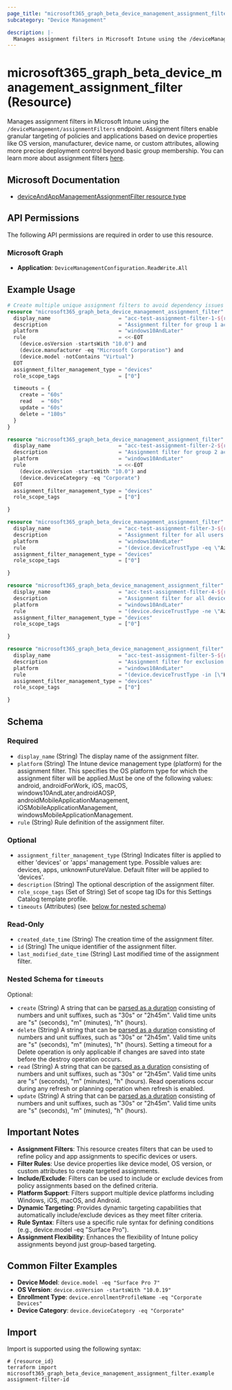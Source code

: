 ```yaml
---
page_title: "microsoft365_graph_beta_device_management_assignment_filter Resource - terraform-provider-microsoft365"
subcategory: "Device Management"

description: |-
  Manages assignment filters in Microsoft Intune using the /deviceManagement/assignmentFilters endpoint. Assignment filters enable granular targeting of policies and applications based on device properties like OS version, manufacturer, device name, or custom attributes, allowing more precise deployment control beyond basic group membership. You can learn more about assignment filters here https://learn.microsoft.com/en-us/intune/intune-service/fundamentals/filters-device-properties.
---
```


# microsoft365_graph_beta_device_management_assignment_filter (Resource)

Manages assignment filters in Microsoft Intune using the `/deviceManagement/assignmentFilters` endpoint. Assignment filters enable granular targeting of policies and applications based on device properties like OS version, manufacturer, device name, or custom attributes, allowing more precise deployment control beyond basic group membership. You can learn more about assignment filters [here](https://learn.microsoft.com/en-us/intune/intune-service/fundamentals/filters-device-properties).

## Microsoft Documentation

- [deviceAndAppManagementAssignmentFilter resource type](https://learn.microsoft.com/en-us/graph/api/resources/intune-policyset-deviceandappmanagementassignmentfilter?view=graph-rest-beta)

## API Permissions

The following API permissions are required in order to use this resource.

### Microsoft Graph

- **Application**: `DeviceManagementConfiguration.ReadWrite.All`

## Example Usage

```terraform
# Create multiple unique assignment filters to avoid dependency issues
resource "microsoft365_graph_beta_device_management_assignment_filter" "acc_test_assignment_filter_1" {
  display_name                      = "acc-test-assignment-filter-1-${random_string.assignment_filter_suffix.result}"
  description                       = "Assignment filter for group 1 acceptance testing"
  platform                          = "windows10AndLater"
  rule                              = <<-EOT
    (device.osVersion -startsWith "10.0") and 
    (device.manufacturer -eq "Microsoft Corporation") and 
    (device.model -notContains "Virtual")
  EOT
  assignment_filter_management_type = "devices"
  role_scope_tags                   = ["0"]

  timeouts = {
    create = "60s"
    read   = "60s"
    update = "60s"
    delete = "180s"
  }
}

resource "microsoft365_graph_beta_device_management_assignment_filter" "acc_test_assignment_filter_2" {
  display_name                      = "acc-test-assignment-filter-2-${random_string.assignment_filter_suffix.result}"
  description                       = "Assignment filter for group 2 acceptance testing"
  platform                          = "windows10AndLater"
  rule                              = <<-EOT
    (device.osVersion -startsWith "10.0") and 
    (device.deviceCategory -eq "Corporate")
  EOT
  assignment_filter_management_type = "devices"
  role_scope_tags                   = ["0"]

}

resource "microsoft365_graph_beta_device_management_assignment_filter" "acc_test_assignment_filter_3" {
  display_name                      = "acc-test-assignment-filter-3-${random_string.assignment_filter_suffix.result}"
  description                       = "Assignment filter for all users acceptance testing"
  platform                          = "windows10AndLater"
  rule                              = "(device.deviceTrustType -eq \"Azure AD joined\")"
  assignment_filter_management_type = "devices"
  role_scope_tags                   = ["0"]

}

resource "microsoft365_graph_beta_device_management_assignment_filter" "acc_test_assignment_filter_4" {
  display_name                      = "acc-test-assignment-filter-4-${random_string.assignment_filter_suffix.result}"
  description                       = "Assignment filter for all devices acceptance testing"
  platform                          = "windows10AndLater"
  rule                              = "(device.deviceTrustType -ne \"Azure AD registered\")"
  assignment_filter_management_type = "devices"
  role_scope_tags                   = ["0"]

}

resource "microsoft365_graph_beta_device_management_assignment_filter" "acc_test_assignment_filter_5" {
  display_name                      = "acc-test-assignment-filter-5-${random_string.assignment_filter_suffix.result}"
  description                       = "Assignment filter for exclusion group acceptance testing"
  platform                          = "windows10AndLater"
  rule                              = "(device.deviceTrustType -in [\"Hybrid Azure AD joined\",\"Azure AD joined\"])"
  assignment_filter_management_type = "devices"
  role_scope_tags                   = ["0"]

}
```

<!-- schema generated by tfplugindocs -->
## Schema

### Required

- `display_name` (String) The display name of the assignment filter.
- `platform` (String) The Intune device management type (platform) for the assignment filter. This specifies the OS platform type for which the assignment filter will be applied.Must be one of the following values: android, androidForWork, iOS, macOS, windows10AndLater,androidAOSP, androidMobileApplicationManagement, iOSMobileApplicationManagement, windowsMobileApplicationManagement.
- `rule` (String) Rule definition of the assignment filter.

### Optional

- `assignment_filter_management_type` (String) Indicates filter is applied to either 'devices' or 'apps' management type. Possible values are: devices, apps, unknownFutureValue. Default filter will be applied to 'devices'.
- `description` (String) The optional description of the assignment filter.
- `role_scope_tags` (Set of String) Set of scope tag IDs for this Settings Catalog template profile.
- `timeouts` (Attributes) (see [below for nested schema](#nestedatt--timeouts))

### Read-Only

- `created_date_time` (String) The creation time of the assignment filter.
- `id` (String) The unique identifier of the assignment filter.
- `last_modified_date_time` (String) Last modified time of the assignment filter.

<a id="nestedatt--timeouts"></a>
### Nested Schema for `timeouts`

Optional:

- `create` (String) A string that can be [parsed as a duration](https://pkg.go.dev/time#ParseDuration) consisting of numbers and unit suffixes, such as "30s" or "2h45m". Valid time units are "s" (seconds), "m" (minutes), "h" (hours).
- `delete` (String) A string that can be [parsed as a duration](https://pkg.go.dev/time#ParseDuration) consisting of numbers and unit suffixes, such as "30s" or "2h45m". Valid time units are "s" (seconds), "m" (minutes), "h" (hours). Setting a timeout for a Delete operation is only applicable if changes are saved into state before the destroy operation occurs.
- `read` (String) A string that can be [parsed as a duration](https://pkg.go.dev/time#ParseDuration) consisting of numbers and unit suffixes, such as "30s" or "2h45m". Valid time units are "s" (seconds), "m" (minutes), "h" (hours). Read operations occur during any refresh or planning operation when refresh is enabled.
- `update` (String) A string that can be [parsed as a duration](https://pkg.go.dev/time#ParseDuration) consisting of numbers and unit suffixes, such as "30s" or "2h45m". Valid time units are "s" (seconds), "m" (minutes), "h" (hours).

## Important Notes

- **Assignment Filters**: This resource creates filters that can be used to refine policy and app assignments to specific devices or users.
- **Filter Rules**: Use device properties like device model, OS version, or custom attributes to create targeted assignments.
- **Include/Exclude**: Filters can be used to include or exclude devices from policy assignments based on the defined criteria.
- **Platform Support**: Filters support multiple device platforms including Windows, iOS, macOS, and Android.
- **Dynamic Targeting**: Provides dynamic targeting capabilities that automatically include/exclude devices as they meet filter criteria.
- **Rule Syntax**: Filters use a specific rule syntax for defining conditions (e.g., device.model -eq "Surface Pro").
- **Assignment Flexibility**: Enhances the flexibility of Intune policy assignments beyond just group-based targeting.

## Common Filter Examples

- **Device Model**: `device.model -eq "Surface Pro 7"`
- **OS Version**: `device.osVersion -startsWith "10.0.19"`
- **Enrollment Type**: `device.enrollmentProfileName -eq "Corporate Devices"`
- **Device Category**: `device.deviceCategory -eq "Corporate"`

## Import

Import is supported using the following syntax:

```shell
# {resource_id}
terraform import microsoft365_graph_beta_device_management_assignment_filter.example assignment-filter-id
```